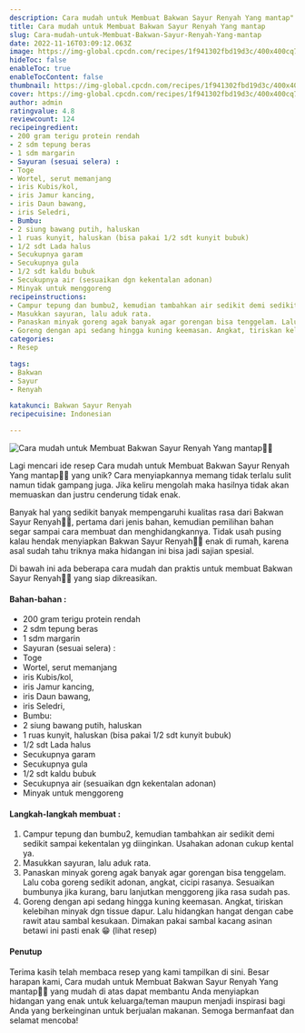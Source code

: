```yaml
---
description: Cara mudah untuk Membuat Bakwan Sayur Renyah Yang mantap"
title: Cara mudah untuk Membuat Bakwan Sayur Renyah Yang mantap
slug: Cara-mudah-untuk-Membuat-Bakwan-Sayur-Renyah-Yang-mantap
date: 2022-11-16T03:09:12.063Z
image: https://img-global.cpcdn.com/recipes/1f941302fbd19d3c/400x400cq70/photo.jpg
hideToc: false
enableToc: true
enableTocContent: false
thumbnail: https://img-global.cpcdn.com/recipes/1f941302fbd19d3c/400x400cq70/photo.jpg
cover: https://img-global.cpcdn.com/recipes/1f941302fbd19d3c/400x400cq70/photo.jpg
author: admin
ratingvalue: 4.8
reviewcount: 124
recipeingredient:
- 200 gram terigu protein rendah
- 2 sdm tepung beras
- 1 sdm margarin
- Sayuran (sesuai selera) :
- Toge
- Wortel, serut memanjang
- iris Kubis/kol,
- iris Jamur kancing,
- iris Daun bawang,
- iris Seledri,
- Bumbu:
- 2 siung bawang putih, haluskan
- 1 ruas kunyit, haluskan (bisa pakai 1/2 sdt kunyit bubuk)
- 1/2 sdt Lada halus
- Secukupnya garam
- Secukupnya gula
- 1/2 sdt kaldu bubuk
- Secukupnya air (sesuaikan dgn kekentalan adonan)
- Minyak untuk menggoreng
recipeinstructions:
- Campur tepung dan bumbu2, kemudian tambahkan air sedikit demi sedikit sampai kekentalan yg diinginkan. Usahakan adonan cukup kental ya.
- Masukkan sayuran, lalu aduk rata.
- Panaskan minyak goreng agak banyak agar gorengan bisa tenggelam. Lalu coba goreng sedikit adonan, angkat, cicipi rasanya. Sesuaikan bumbunya jika kurang, baru lanjutkan menggoreng jika rasa sudah pas.
- Goreng dengan api sedang hingga kuning keemasan. Angkat, tiriskan kelebihan minyak dgn tissue dapur. Lalu hidangkan hangat dengan cabe rawit atau sambal kesukaan. Dimakan pakai sambal kacang asinan betawi ini pasti enak 😁 (lihat resep)
categories:
- Resep

tags:
- Bakwan
- Sayur
- Renyah

katakunci: Bakwan Sayur Renyah
recipecuisine: Indonesian

---
```


![Cara mudah untuk Membuat Bakwan Sayur Renyah Yang mantap👩‍🍳](https://img-global.cpcdn.com/recipes/1f941302fbd19d3c/400x400cq70/photo.jpg)

Lagi mencari ide resep Cara mudah untuk Membuat Bakwan Sayur Renyah Yang mantap👩‍🍳 yang unik? Cara menyiapkannya memang tidak terlalu sulit namun tidak gampang juga. Jika keliru mengolah maka hasilnya tidak akan memuaskan dan justru cenderung tidak enak.

Banyak hal yang sedikit banyak mempengaruhi kualitas rasa dari Bakwan Sayur Renyah👩‍🍳, pertama dari jenis bahan, kemudian pemilihan bahan segar sampai cara membuat dan menghidangkannya. Tidak usah pusing kalau hendak menyiapkan Bakwan Sayur Renyah👩‍🍳 enak di rumah, karena asal sudah tahu triknya maka hidangan ini bisa jadi sajian spesial.

Di bawah ini ada beberapa cara mudah dan praktis untuk membuat Bakwan Sayur Renyah👩‍🍳 yang siap dikreasikan.

<!--inarticleads1-->

#### Bahan-bahan :

- 200 gram terigu protein rendah
- 2 sdm tepung beras
- 1 sdm margarin
- Sayuran (sesuai selera) :
- Toge
- Wortel, serut memanjang
- iris Kubis/kol,
- iris Jamur kancing,
- iris Daun bawang,
- iris Seledri,
- Bumbu:
- 2 siung bawang putih, haluskan
- 1 ruas kunyit, haluskan (bisa pakai 1/2 sdt kunyit bubuk)
- 1/2 sdt Lada halus
- Secukupnya garam
- Secukupnya gula
- 1/2 sdt kaldu bubuk
- Secukupnya air (sesuaikan dgn kekentalan adonan)
- Minyak untuk menggoreng

<!--inarticleads2-->

#### Langkah-langkah membuat :

1. Campur tepung dan bumbu2, kemudian tambahkan air sedikit demi sedikit sampai kekentalan yg diinginkan. Usahakan adonan cukup kental ya.
1. Masukkan sayuran, lalu aduk rata.
1. Panaskan minyak goreng agak banyak agar gorengan bisa tenggelam. Lalu coba goreng sedikit adonan, angkat, cicipi rasanya. Sesuaikan bumbunya jika kurang, baru lanjutkan menggoreng jika rasa sudah pas.
1. Goreng dengan api sedang hingga kuning keemasan. Angkat, tiriskan kelebihan minyak dgn tissue dapur. Lalu hidangkan hangat dengan cabe rawit atau sambal kesukaan. Dimakan pakai sambal kacang asinan betawi ini pasti enak 😁 (lihat resep)

#### Penutup

Terima kasih telah membaca resep yang kami tampilkan di sini. Besar harapan kami, Cara mudah untuk Membuat Bakwan Sayur Renyah Yang mantap👩‍🍳 yang mudah di atas dapat membantu Anda menyiapkan hidangan yang enak untuk keluarga/teman maupun menjadi inspirasi bagi Anda yang berkeinginan untuk berjualan makanan. Semoga bermanfaat dan selamat mencoba!